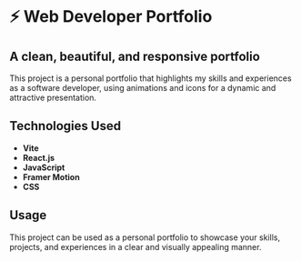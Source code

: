 # ⚡ Web Developer Portfolio

## A clean, beautiful, and responsive portfolio

This project is a personal portfolio that highlights my skills and experiences as a software developer, using animations and icons for a dynamic and attractive presentation.

## Technologies Used

- **Vite**
- **React.js**
- **JavaScript**
- **Framer Motion**
- **CSS**

## Usage

This project can be used as a personal portfolio to showcase your skills, projects, and experiences in a clear and visually appealing manner.
